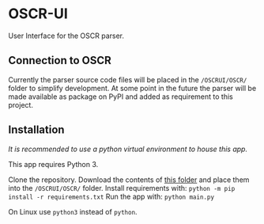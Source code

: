 # OSCR-UI
User Interface for the OSCR parser. 

## Connection to OSCR
Currently the parser source code files will be placed in the `/OSCRUI/OSCR/` folder to simplify development. At some point in the future the parser will be made available as package on PyPI and added as requirement to this project.

## Installation
*It is recommended to use a python virtual environment to house this app.*

This app requires Python 3.

Clone the repository. Download the contents of [this folder](https://github.com/STOCD/OSCR/tree/main/OSCR) and place them into the `/OSCRUI/OSCR/` folder.
Install requirements with: `python -m pip install -r requirements.txt`
Run the app with: `python main.py`

On Linux use `python3` instead of `python`.

